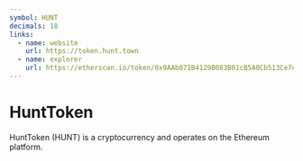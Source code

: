 ```yaml
---
symbol: HUNT
decimals: 18
links:
  - name: website
    url: https://token.hunt.town
  - name: explorer
    url: https://etherscan.io/token/0x9AAb071B4129B083B01cB5A0Cb513Ce7ecA26fa5
---
```


# HuntToken

HuntToken (HUNT) is a cryptocurrency and operates on the Ethereum platform.
